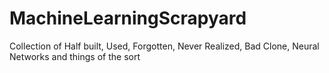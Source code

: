 # MachineLearningScrapyard
Collection of Half built, Used, Forgotten, Never Realized, Bad Clone, Neural Networks and things of the sort 

